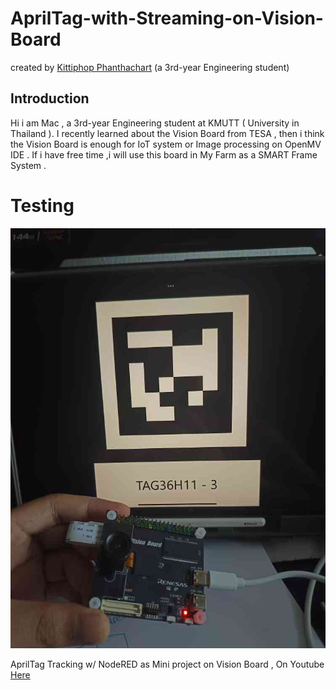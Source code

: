 # AprilTag-with-Streaming-on-Vision-Board

created by [Kittiphop Phanthachart](https://bento.me/mac-kittiphop) (a 3rd-year Engineering student)

## Introduction

Hi i am Mac , a 3rd-year Engineering student at KMUTT ( University in Thailand ). I recently learned about the Vision Board from TESA , then i think the Vision Board is enough for IoT system or Image processing on OpenMV IDE . If i have free time ,i will use this board in My Farm as a SMART Frame System .

# Testing
![pic1](https://github.com/XACKIES/AprilTag-with-Streaming-on-Vision-Board/blob/main/IMG_20250125_121836.jpg)


AprilTag Tracking w/ NodeRED as Mini project on Vision Board  , On Youtube [Here](https://youtube.com/shorts/y4W2lJ3HRQY)
